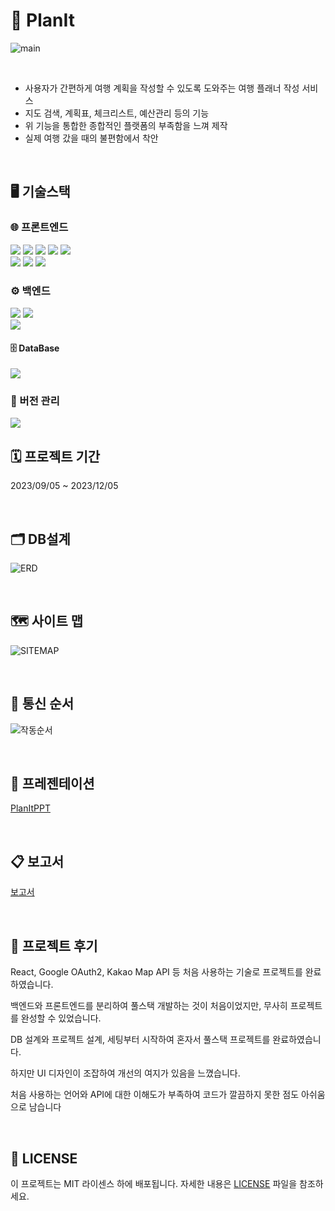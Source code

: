 # 📅 PlanIt
<div>
  
  ![main](https://github.com/rlaalstlr09/PlanIt/blob/save/portfolio/main.png)
  
</div>

<br>

<ul>
  <li>사용자가 간편하게 여행 계획을 작성할 수 있도록 도와주는 여행 플래너 작성 서비스</li>
  <li>지도 검색, 계획표, 체크리스트, 예산관리 등의 기능</li>
  <li>위 기능을 통합한 종합적인 플랫폼의 부족함을 느껴 제작</li>
  <li>실제 여행 갔을 때의 불편함에서 착안</li>
</ul>

<br>

## 🖥️ 기술스택

### 🌐 프론트엔드

<div>
  <img src="https://img.shields.io/badge/react-%2361DAFB.svg?&style=for-the-badge&logo=react&logoColor=black" />
  <img src="https://img.shields.io/badge/typescript-%233178C6.svg?&style=for-the-badge&logo=typescript&logoColor=white" /> 
  <img src="https://img.shields.io/badge/html5-%23E34F26.svg?&style=for-the-badge&logo=html5&logoColor=white" />
  <img src="https://img.shields.io/badge/css3-%231572B6.svg?&style=for-the-badge&logo=css3&logoColor=white" />
  <img src="https://img.shields.io/badge/javascript-%23F7DF1E.svg?&style=for-the-badge&logo=javascript&logoColor=black" /> <br>
  <img src="https://img.shields.io/badge/material--ui-%230081CB.svg?&style=for-the-badge&logo=material-ui&logoColor=white" />
  <img src="https://img.shields.io/badge/Kakao_Map_API-%23FFCD00.svg?&style=for-the-badge&logo=kakao&logoColor=black" />
  <img src="https://img.shields.io/badge/Full_Calendar-%23EEEEEE.svg?&style=for-the-badge&logo=calendar&logoColor=black" />
</div>

### ⚙️ 백엔드

<div>
  <img src="https://img.shields.io/badge/Spring_Boot-%236DB33F.svg?&style=for-the-badge&logo=spring&logoColor=white" />
  <img src="https://img.shields.io/badge/SpringSecurity-%236DB33F.svg?&style=for-the-badge&logo=springsecurity&logoColor=white" /> <br>
  <img src="https://img.shields.io/badge/Google_OAuth2-%234285F4.svg?&style=for-the-badge&logo=google&logoColor=white" />
  
  #### 🗄️ DataBase
  <img src="https://img.shields.io/badge/mysql-%234479A1.svg?&style=for-the-badge&logo=mysql&logoColor=white" />

  
</div>

### 🔧 버전 관리

<img src="https://img.shields.io/badge/github-%23181717.svg?&style=for-the-badge&logo=github&logoColor=white" />

<br>

## 🗓️ 프로젝트 기간
2023/09/05 ~ 2023/12/05

<br>

## 🗂 DB설계
![ERD](https://github.com/rlaalstlr09/PlanIt/blob/save/portfolio/erd.png)

<br>

## 🗺 사이트 맵
![SITEMAP](https://github.com/rlaalstlr09/PlanIt/blob/save/portfolio/sitemap.png)

<br>

## 🔄 통신 순서
![작동순서](https://github.com/rlaalstlr09/PlanIt/blob/save/portfolio/작동로직.png)

<br>

## 🎤 프레젠테이션
[PlanItPPT](https://github.com/rlaalstlr09/PlanIt/blob/save/portfolio/PlanIt_PPT.pdf)

<br>

## 📋 보고서
[보고서](https://github.com/rlaalstlr09/PlanIt/blob/save/portfolio/PlanIt.pdf)

<br>

## 💌 프로젝트 후기

React, Google OAuth2, Kakao Map API 등 처음 사용하는 기술로 프로젝트를 완료하였습니다.

백엔드와 프론트엔드를 분리하여 풀스택 개발하는 것이 처음이었지만, 무사히 프로젝트를 완성할 수 있었습니다. 

DB 설계와 프로젝트 설계, 세팅부터 시작하여 혼자서 풀스택 프로젝트를 완료하였습니다.

하지만 UI 디자인이 조잡하여 개선의 여지가 있음을 느꼈습니다. 

처음 사용하는 언어와 API에 대한 이해도가 부족하여 코드가 깔끔하지 못한 점도 아쉬움으로 남습니다

<br>

## 📃 LICENSE

이 프로젝트는 MIT 라이센스 하에 배포됩니다. 자세한 내용은 [LICENSE](LICENSE.txt) 파일을 참조하세요.
